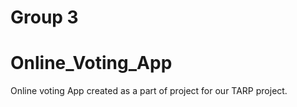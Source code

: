 <h1>Group 3</h1>


# Online_Voting_App

Online voting App created as a part of project for our TARP project.

